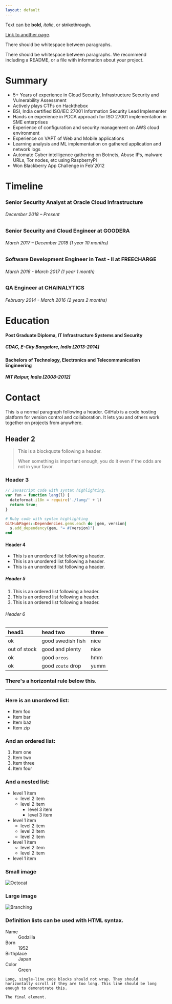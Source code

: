 ```yaml
---
layout: default
---
```



Text can be **bold**, _italic_, or ~~strikethrough~~.

[Link to another page](./another-page.html).

There should be whitespace between paragraphs.

There should be whitespace between paragraphs. We recommend including a README, or a file with information about your project.

# Summary
* 5+ Years of experience in Cloud Security, Infrastructure Security and Vulnerability Assessment
* Actively plays CTFs on Hackthebox
* BSI, India certified ISO/IEC 27001 Information Security Lead Implementer
* Hands on experience in PDCA approach for ISO 27001 implementation in SME enterprises
* Experience of configuration and security management on AWS cloud environment
* Experience on VAPT of Web and Mobile applications
* Learning analysis and ML implementation on gathered application and network logs
* Automate Cyber intelligence gathering on Botnets, Abuse IPs, malware URLs, Tor nodes, etc using RaspberryPi
* Won Blackberry App Challenge in Feb'2012

# Timeline

### Senior Security Analyst at Oracle Cloud Infrastructure 
###### December 2018 – Present
### Senior Security and Cloud Engineer at GOODERA 
###### March 2017 – December 2018 (1 year 10 months)
### Software Development Engineer in Test - II at FREECHARGE 
###### March 2016 - March 2017 (1 year 1 month)
### QA Engineer at CHAINALYTICS 
###### February 2014 - March 2016 (2 years 2 months)

# Education

#### Post Graduate Diploma, IT Infrastructure Systems and Security
##### CDAC, E-City Bangalore, India [2013-2014]
#### Bachelors of Technology, Electronics and Telecommunication Engineering
##### NIT Raipur, India [2008-2012]

# Contact


This is a normal paragraph following a header. GitHub is a code hosting platform for version control and collaboration. It lets you and others work together on projects from anywhere.

## Header 2

> This is a blockquote following a header.
>
> When something is important enough, you do it even if the odds are not in your favor.

### Header 3

```js
// Javascript code with syntax highlighting.
var fun = function lang(l) {
  dateformat.i18n = require('./lang/' + l)
  return true;
}
```

```ruby
# Ruby code with syntax highlighting
GitHubPages::Dependencies.gems.each do |gem, version|
  s.add_dependency(gem, "= #{version}")
end
```

#### Header 4

*   This is an unordered list following a header.
*   This is an unordered list following a header.
*   This is an unordered list following a header.

##### Header 5

1.  This is an ordered list following a header.
2.  This is an ordered list following a header.
3.  This is an ordered list following a header.

###### Header 6

| head1        | head two          | three |
|:-------------|:------------------|:------|
| ok           | good swedish fish | nice  |
| out of stock | good and plenty   | nice  |
| ok           | good `oreos`      | hmm   |
| ok           | good `zoute` drop | yumm  |

### There's a horizontal rule below this.

* * *

### Here is an unordered list:

*   Item foo
*   Item bar
*   Item baz
*   Item zip

### And an ordered list:

1.  Item one
1.  Item two
1.  Item three
1.  Item four

### And a nested list:

- level 1 item
  - level 2 item
  - level 2 item
    - level 3 item
    - level 3 item
- level 1 item
  - level 2 item
  - level 2 item
  - level 2 item
- level 1 item
  - level 2 item
  - level 2 item
- level 1 item

### Small image

![Octocat](https://assets-cdn.github.com/images/icons/emoji/octocat.png)

### Large image

![Branching](https://guides.github.com/activities/hello-world/branching.png)


### Definition lists can be used with HTML syntax.

<dl>
<dt>Name</dt>
<dd>Godzilla</dd>
<dt>Born</dt>
<dd>1952</dd>
<dt>Birthplace</dt>
<dd>Japan</dd>
<dt>Color</dt>
<dd>Green</dd>
</dl>

```
Long, single-line code blocks should not wrap. They should horizontally scroll if they are too long. This line should be long enough to demonstrate this.
```

```
The final element.
```
